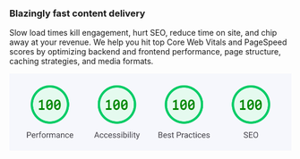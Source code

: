 ### Blazingly fast content delivery

Slow load times kill engagement, hurt SEO, reduce time on site, and chip away
at your revenue. We help you hit top Core Web Vitals and PageSpeed scores by
optimizing backend and frontend performance, page structure, caching strategies,
and media formats.

![Google Lighthouse](img/google-lighthouse.svg)
